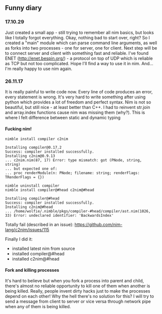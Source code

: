 ## Funny diary

### 17.10.29
Just created a small app - still trying to remember all nim basics, but looks like I totally forgot everything. Okay, nothing bad to start over, right?
So I created a "main" module which can parse command line arguments, as well as forks into two processes - one for server, one for client. Next step will be to connect server and client with something fast and reliable. I've found ENET (http://enet.bespin.org/) - a protocol on top of UDP which is reliable as TCP but not too complicated. Hope I'll find a way to use it in nim. And... I'm really happy to use nim again.

### 26.11.17
It is really painful to write code now. Every line of code produces an error, every statement is wrong. It's very hard to write something after using python which provides a lot of freedom and perfect syntax. Nim is not so beautiful, but still nice - at least better than C++.
I had to reinvent str.join and array.index functions cause nim was missing them (why?). This is where I felt difference between static and dynamic typing

#### Fucking nim! 

    nimble install compiler c2nim

    Installing compiler@0.17.2
    Success: compiler installed successfully.
    Installing c2nim@0.9.13
    ... c2nim.nim(87, 17) Error: type mismatch: got (PNode, string, string)
    ... but expected one of: 
    ... proc renderModule(n: PNode; filename: string; renderFlags: TRenderFlags = {})

    nimble uninstall compiler
    nimble install compiler@#head c2nim@#head

    Installing compiler@#head
    Success: compiler installed successfully.
    Installing c2nim@#head
    ... /home/wolfie/.nimble/pkgs/compiler-#head/compiler/ast.nim(1026, 33) Error: undeclared identifier: 'BackwardsIndex'


Totally fail (described in an issue): https://github.com/nim-lang/c2nim/issues/115

Finally I did it:

- installed latest nim from source
- installed compiler@#head
- installed c2nim@#head

#### Fork and killing processes
It's hard to believe but when you fork a process into parent and child, there's almost no reliable opportunity to kill one of them when another is being killed. Really, people invent dirty hacks just to make the processes depend on each other! Why the hell there's no solution for this? I will try to send a message from client to server or vice versa through network pipe when any of them is being killed.

